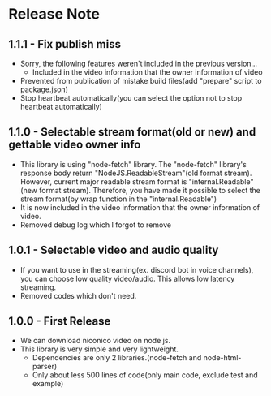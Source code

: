 # Release Note

## 1.1.1 - Fix publish miss
  - Sorry, the following features weren't included in the previous version...
    - Included in the video information that the owner information of video
  - Prevented from publication of mistake build files(add "prepare" script to package.json)
  - Stop heartbeat automatically(you can select the option not to stop heartbeat automatically)

## 1.1.0 - Selectable stream format(old or new) and gettable video owner info
  - This library is using "node-fetch" library.
    The "node-fetch" library's response body return "NodeJS.ReadableStream"(old format stream).
    However, current major readable stream format is "internal.Readable"(new format stream).
    Therefore, you have made it possible to select the stream format(by wrap function in the "internal.Readable")
  - It is now included in the video information that the owner information of video.
  - Removed debug log which I forgot to remove

## 1.0.1 - Selectable video and audio quality
  - If you want to use in the streaming(ex. discord bot in voice channels),
    you can choose low quality video/audio. This allows low latency streaming.
  - Removed codes which don't need.

## 1.0.0 - First Release
  - We can download niconico video on node js.
  - This library is very simple and very lightweight.
    - Dependencies are only 2 libraries.(node-fetch and node-html-parser)
    - Only about less 500 lines of code(only main code, exclude test and example)
